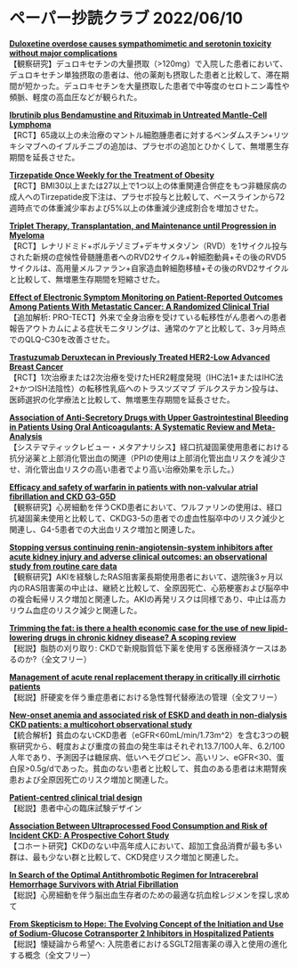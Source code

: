 # ペーパー抄読クラブ 2022/06/10

[**Duloxetine overdose causes sympathomimetic and serotonin toxicity without major complications**](https://pubmed.ncbi.nlm.nih.gov/35658766/)  
【観察研究】デュロキセチンの大量摂取（>120mg）で入院した患者において、デュロキセチン単独摂取の患者は、他の薬剤も摂取した患者と比較して、滞在期間が短かった。デュロキセチンを大量摂取した患者で中等度のセロトニン毒性や頻脈、軽度の高血圧などが観られた。

[**Ibrutinib plus Bendamustine and Rituximab in Untreated Mantle-Cell Lymphoma**](https://pubmed.ncbi.nlm.nih.gov/35657079/)  
【RCT】65歳以上の未治療のマントル細胞腫患者に対するベンダムスチン+リツキシマブへのイブルチニブの追加は、プラセボの追加とひかくして、無増悪生存期間を延長させた。

[**Tirzepatide Once Weekly for the Treatment of Obesity**](https://pubmed.ncbi.nlm.nih.gov/35658024/)  
【RCT】BMI30以上または27以上で1つ以上の体重関連合併症をもつ非糖尿病の成人へのTirzepatide皮下注は、プラセボ投与と比較して、ベースラインから72週時点での体重減少率および5%以上の体重減少達成割合を増加させた。

[**Triplet Therapy, Transplantation, and Maintenance until Progression in Myeloma**](https://pubmed.ncbi.nlm.nih.gov/35660812/)  
【RCT】レナリドミド+ボルテゾミブ+デキサメタゾン（RVD）を1サイクル投与された新規の症候性骨髄腫患者へのRVD2サイクル+幹細胞動員+その後のRVD5サイクルは、高用量メルファラン+自家造血幹細胞移植+その後のRVD2サイクルと比較して、無増悪生存期間を短縮させた。

[**Effect of Electronic Symptom Monitoring on Patient-Reported Outcomes Among Patients With Metastatic Cancer: A Randomized Clinical Trial**](https://pubmed.ncbi.nlm.nih.gov/35661856/)  
【追加解析: PRO-TECT】外来で全身治療を受けている転移性がん患者への患者報告アウトカムによる症状モニタリングは、通常のケアと比較して、3ヶ月時点でのQLQ-C30を改善させた。

[**Trastuzumab Deruxtecan in Previously Treated HER2-Low Advanced Breast Cancer**](https://pubmed.ncbi.nlm.nih.gov/35665782/)  
【RCT】1次治療または2次治療を受けたHER2軽度発現（IHC法1+またはIHC法2+かつISH法陰性）の転移性乳癌へのトラスツズマブ デルクステカン投与は、医師選択の化学療法と比較して、無増悪生存期間を延長させた。

[**Association of Anti-Secretory Drugs with Upper Gastrointestinal Bleeding in Patients Using Oral Anticoagulants: A Systematic Review and Meta-Analysis**](https://pubmed.ncbi.nlm.nih.gov/35679879/)  
【システマティックレビュー・メタアナリシス】経口抗凝固薬使用患者における抗分泌薬と上部消化管出血の関連（PPIの使用は上部消化管出血リスクを減少させ、消化管出血リスクの高い患者でより高い治療効果を示した。）

[**Efficacy and safety of warfarin in patients with non-valvular atrial fibrillation and CKD G3-G5D**](https://pubmed.ncbi.nlm.nih.gov/35664263/)  
【観察研究】心房細動を伴うCKD患者において、ワルファリンの使用は、経口抗凝固薬未使用と比較して、CKDG3-5の患者での虚血性脳卒中のリスク減少と関連し、G4-5患者での大出血リスク増加と関連した。

[**Stopping versus continuing renin-angiotensin-system inhibitors after acute kidney injury and adverse clinical outcomes: an observational study from routine care data**](https://pubmed.ncbi.nlm.nih.gov/35664269/)  
【観察研究】AKIを経験したRAS阻害薬長期使用患者において、退院後3ヶ月以内のRAS阻害薬の中止は、継続と比較して、全原因死亡、心筋梗塞および脳卒中の複合転帰リスク増加と関連した。AKIの再発リスクは同様であり、中止は高カリウム血症のリスク減少と関連した。

[**Trimming the fat: is there a health economic case for the use of new lipid-lowering drugs in chronic kidney disease? A scoping review**](https://pubmed.ncbi.nlm.nih.gov/35664276/)  
【総説】脂肪の刈り取り: CKDで新規脂質低下薬を使用する医療経済ケースはあるのか?（全文フリー）

[**Management of acute renal replacement therapy in critically ill cirrhotic patients**](https://pubmed.ncbi.nlm.nih.gov/35664279/)  
【総説】肝硬変を伴う重症患者における急性腎代替療法の管理（全文フリー）

[**New-onset anemia and associated risk of ESKD and death in non-dialysis CKD patients: a multicohort observational study**](https://pubmed.ncbi.nlm.nih.gov/35664282/)  
【統合解析】貧血のないCKD患者（eGFR<60mL/min/1.73m^2）を含む3つの観察研究から、軽度および重度の貧血の発生率はそれぞれ13.7/100人年、6.2/100人年であり、予測因子は糖尿病、低いヘモグロビン、高いリン、eGFR<30、蛋白尿>0.5g/dであった。貧血のない患者と比較して、貧血のある患者は末期腎疾患および全原因死亡のリスク増加と関連した。

[**Patient-centred clinical trial design**](https://pubmed.ncbi.nlm.nih.gov/35668231/)  
【総説】患者中心の臨床試験デザイン

[**Association Between Ultraprocessed Food Consumption and Risk of Incident CKD: A Prospective Cohort Study**](https://pubmed.ncbi.nlm.nih.gov/35679994/)  
【コホート研究】CKDのない中高年成人において、超加工食品消費が最も多い群は、最も少ない群と比較して、CKD発症リスク増加と関連した。

[**In Search of the Optimal Antithrombotic Regimen for Intracerebral Hemorrhage Survivors with Atrial Fibrillation**](https://pubmed.ncbi.nlm.nih.gov/35657478/)  
【総説】心房細動を伴う脳出血生存者のための最適な抗血栓レジメンを探し求めて

[**From Skepticism to Hope: The Evolving Concept of the Initiation and Use of Sodium-Glucose Cotransporter 2 Inhibitors in Hospitalized Patients**](https://pubmed.ncbi.nlm.nih.gov/35678922/)  
【総説】懐疑論から希望へ: 入院患者におけるSGLT2阻害薬の導入と使用の進化する概念（全文フリー）